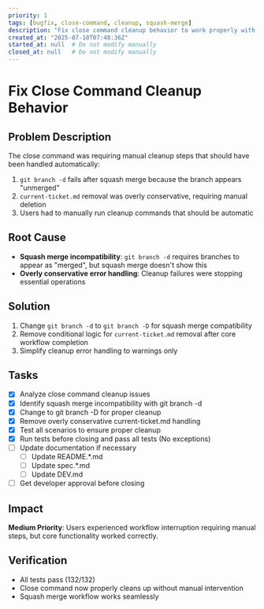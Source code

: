 ```yaml
---
priority: 1
tags: [bugfix, close-command, cleanup, squash-merge]
description: "Fix close command cleanup behavior to work properly with squash merge workflow"
created_at: "2025-07-10T07:48:36Z"
started_at: null  # Do not modify manually
closed_at: null   # Do not modify manually
---
```


# Fix Close Command Cleanup Behavior

## Problem Description

The close command was requiring manual cleanup steps that should have been handled automatically:

1. `git branch -d` fails after squash merge because the branch appears "unmerged"
2. `current-ticket.md` removal was overly conservative, requiring manual deletion
3. Users had to manually run cleanup commands that should be automatic

## Root Cause

- **Squash merge incompatibility**: `git branch -d` requires branches to appear as "merged", but squash merge doesn't show this
- **Overly conservative error handling**: Cleanup failures were stopping essential operations

## Solution

1. Change `git branch -d` to `git branch -D` for squash merge compatibility
2. Remove conditional logic for `current-ticket.md` removal after core workflow completion
3. Simplify cleanup error handling to warnings only

## Tasks

- [x] Analyze close command cleanup issues
- [x] Identify squash merge incompatibility with git branch -d
- [x] Change to git branch -D for proper cleanup
- [x] Remove overly conservative current-ticket.md handling
- [x] Test all scenarios to ensure proper cleanup
- [x] Run tests before closing and pass all tests (No exceptions)
- [ ] Update documentation if necessary
  - [ ] Update README.*.md
  - [ ] Update spec.*.md
  - [ ] Update DEV.md
- [ ] Get developer approval before closing

## Impact

**Medium Priority**: Users experienced workflow interruption requiring manual steps, but core functionality worked correctly.

## Verification

- All tests pass (132/132)
- Close command now properly cleans up without manual intervention
- Squash merge workflow works seamlessly